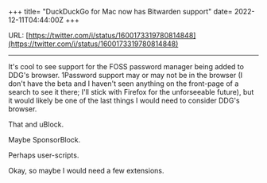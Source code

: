 +++
title= "DuckDuckGo for Mac now has Bitwarden support"
date= 2022-12-11T04:44:00Z
+++

URL: [https://twitter.com/i/status/1600173319780814848](https://twitter.com/i/status/1600173319780814848)

---

It's cool to see support for the FOSS password manager being added to DDG's browser. 1Password support may or may not be in the browser (I don't have the beta and I haven't seen anything on the front-page of a search to see it there; I'll stick with Firefox for the unforseeable future), but it would likely be one of the last things I would need to consider DDG's browser.

That and uBlock.

Maybe SponsorBlock.

Perhaps user-scripts.

Okay, so maybe I would need a few extensions.
